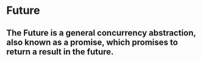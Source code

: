 # Future
##  The Future is a general concurrency abstraction, also known as a promise, which promises to return a result in the future.